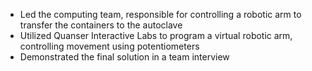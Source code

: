 - Led the computing team, responsible for controlling a robotic arm to transfer the containers to the autoclave
- Utilized Quanser Interactive Labs to program a virtual robotic arm, controlling movement using potentiometers
- Demonstrated the final solution in a team interview
